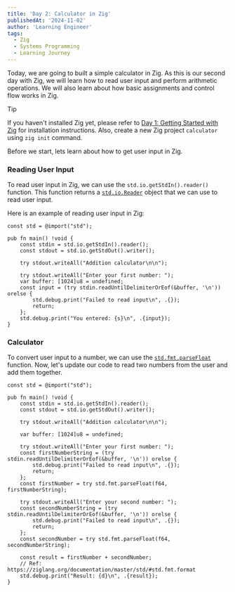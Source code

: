 ```yaml
---
title: 'Day 2: Calculator in Zig'
publishedAt: '2024-11-02'
author: 'Learning Engineer'
tags:
  - Zig
  - Systems Programming
  - Learning Journey
---
```


Today, we are going to built a simple calculator in Zig.
As this is our second day with Zig, we will learn how to read user input and perform arithmetic operations.
We will also learn about how basic assignments and control flow works in Zig.

> [!TIP]
> If you haven't installed Zig yet, please refer to [Day 1: Getting Started with Zig](day-1-getting-started-with-zig.md) for installation instructions.
> Also, create a new Zig project `calculator` using `zig init` command.

Before we start, lets learn about how to get user input in Zig.

### Reading User Input

To read user input in Zig, we can use the `std.io.getStdIn().reader()` function.
This function returns a [`std.io.Reader`](https://ziglang.org/documentation/master/std/#std.io.GenericReader) object that we can use to read user input.

Here is an example of reading user input in Zig:

```zig
const std = @import("std");

pub fn main() !void {
    const stdin = std.io.getStdIn().reader();
    const stdout = std.io.getStdOut().writer();

    try stdout.writeAll("Addition calculator\n\n");

    try stdout.writeAll("Enter your first number: ");
    var buffer: [1024]u8 = undefined;
    const input = (try stdin.readUntilDelimiterOrEof(&buffer, '\n')) orelse {
        std.debug.print("Failed to read input\n", .{});
        return;
    };
    std.debug.print("You entered: {s}\n", .{input});
}
```

### Calculator

To convert user input to a number, we can use the [`std.fmt.parseFloat`](https://ziglang.org/documentation/master/std/#std.fmt.parse_float.parseFloat) function.
Now, let's update our code to read two numbers from the user and add them together.

```zig
const std = @import("std");

pub fn main() !void {
    const stdin = std.io.getStdIn().reader();
    const stdout = std.io.getStdOut().writer();

    try stdout.writeAll("Addition calculator\n\n");

    var buffer: [1024]u8 = undefined;

    try stdout.writeAll("Enter your first number: ");
    const firstNumberString = (try stdin.readUntilDelimiterOrEof(&buffer, '\n')) orelse {
        std.debug.print("Failed to read input\n", .{});
        return;
    };
    const firstNumber = try std.fmt.parseFloat(f64, firstNumberString);

    try stdout.writeAll("Enter your second number: ");
    const secondNumberString = (try stdin.readUntilDelimiterOrEof(&buffer, '\n')) orelse {
        std.debug.print("Failed to read input\n", .{});
        return;
    };
    const secondNumber = try std.fmt.parseFloat(f64, secondNumberString);

    const result = firstNumber + secondNumber;
    // Ref: https://ziglang.org/documentation/master/std/#std.fmt.format
    std.debug.print("Result: {d}\n", .{result});
}
```


